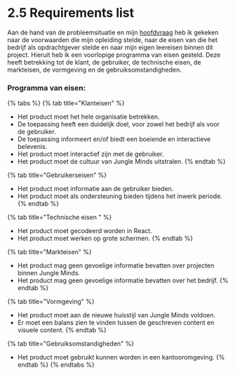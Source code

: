 # 2.5 Requirements list

Aan de hand van de probleemsituatie en mijn [hoofdvraag](../1.-introductie/onderzoeksvragen.md#hoofdvraag) heb ik gekeken naar de voorwaarden die mijn opleiding stelde, naar de eisen van die het bedrijf als opdrachtgever stelde en naar mijn eigen leereisen binnen dit project. Hieruit heb ik een voorlopige programma van eisen gesteld. Deze heeft betrekking tot de klant, de gebruiker, de technische eisen, de markteisen, de vormgeving en de gebruiksomstandigheden. 

### Programma van eisen: 

{% tabs %}
{% tab title="Klanteisen" %}
* Het product moet het hele organisatie betrekken. 
* De toepassing heeft een duidelijk doel, voor zowel het bedrijf als voor de gebruiker. 
* De toepassing informeert en/of biedt een boeiende en interactieve belevenis. 
* Het product moet interactief zijn met de gebruiker. 
* Het product moet de cultuur van Jungle Minds uitstralen. 
{% endtab %}

{% tab title="Gebruikerseisen" %}
* Het product moet informatie aan de gebruiker bieden. 
* Het product moet als ondersteuning bieden tijdens het inwerk periode.
{% endtab %}

{% tab title="Technische eisen " %}
* Het product moet gecodeerd worden in React.
* Het product moet werken op grote schermen. 
{% endtab %}

{% tab title="Markteisen" %}
* Het product mag geen gevoelige informatie bevatten over projecten binnen Jungle Minds.
* Het product mag geen gevoelige informatie bevatten over het bedrijf.
{% endtab %}

{% tab title="Vormgeving" %}
* Het product moet aan de nieuwe huisstijl van Jungle Minds voldoen. 
* Er moet een balans zien te vinden tussen de geschreven content en visuele content. 
{% endtab %}

{% tab title="Gebruiksomstandigheden" %}
* Het product moet gebruikt kunnen worden in een kantooromgeving.
{% endtab %}
{% endtabs %}

### 

